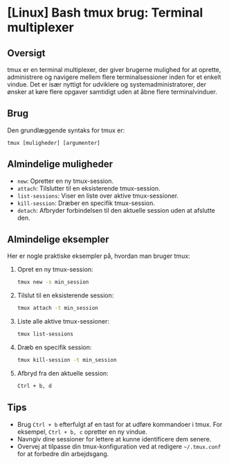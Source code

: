 # [Linux] Bash tmux brug: Terminal multiplexer

## Oversigt
tmux er en terminal multiplexer, der giver brugerne mulighed for at oprette, administrere og navigere mellem flere terminalsessioner inden for et enkelt vindue. Det er især nyttigt for udviklere og systemadministratorer, der ønsker at køre flere opgaver samtidigt uden at åbne flere terminalvinduer.

## Brug
Den grundlæggende syntaks for tmux er:

```
tmux [muligheder] [argumenter]
```

## Almindelige muligheder
- `new`: Opretter en ny tmux-session.
- `attach`: Tilslutter til en eksisterende tmux-session.
- `list-sessions`: Viser en liste over aktive tmux-sessioner.
- `kill-session`: Dræber en specifik tmux-session.
- `detach`: Afbryder forbindelsen til den aktuelle session uden at afslutte den.

## Almindelige eksempler
Her er nogle praktiske eksempler på, hvordan man bruger tmux:

1. Opret en ny tmux-session:
   ```bash
   tmux new -s min_session
   ```

2. Tilslut til en eksisterende session:
   ```bash
   tmux attach -t min_session
   ```

3. Liste alle aktive tmux-sessioner:
   ```bash
   tmux list-sessions
   ```

4. Dræb en specifik session:
   ```bash
   tmux kill-session -t min_session
   ```

5. Afbryd fra den aktuelle session:
   ```bash
   Ctrl + b, d
   ```

## Tips
- Brug `Ctrl + b` efterfulgt af en tast for at udføre kommandoer i tmux. For eksempel, `Ctrl + b, c` opretter en ny vindue.
- Navngiv dine sessioner for lettere at kunne identificere dem senere.
- Overvej at tilpasse din tmux-konfiguration ved at redigere `~/.tmux.conf` for at forbedre din arbejdsgang.